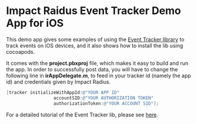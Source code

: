 # Impact Raidus Event Tracker Demo App for iOS #

This demo app gives some examples of using the [Event Tracker library](https://github.com/ImpactInc/ir-event-tracker) to track events on iOS devices, and it also shows how to install the lib using cocoapods.

It comes with the **project.pbxproj** file, which makes it easy to build and run the app. In order to successfully post data, you will have to change the following line in **irAppDelegate.m**, to feed in your tracker id (namely the app id)  and credentials given by Impact Radius.

```objective-c
[tracker initializeWithAppId:@"YOUR APP ID"
                  accountSID:@"YOUR AUTHORIZATION TOKEN"
                  authorizationToken:@"YOUR ACCOUNT SID"];
```

For a detailed tutorial of the Event Tracker lib, please see [here](https://github.com/ImpactInc/ir-event-tracker).
